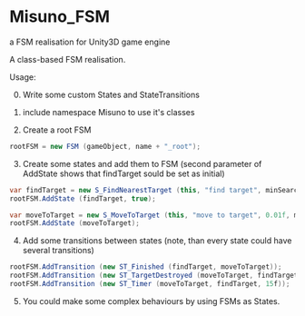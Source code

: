 # Misuno_FSM
a FSM realisation for Unity3D game engine

A class-based FSM realisation. 

Usage:

0) Write some custom States and StateTransitions

1) include namespace Misuno to use it's classes

2) Create a root FSM
```csharp
rootFSM = new FSM (gameObject, name + "_root");
```
3) Create some states and add them to FSM (second parameter of AddState shows that findTarget sould be set as initial)
```csharp
var findTarget = new S_FindNearestTarget (this, "find target", minSearchRadius);
rootFSM.AddState (findTarget, true);

var moveToTarget = new S_MoveToTarget (this, "move to target", 0.01f, moveSpeed, rotationSpeed);
rootFSM.AddState (moveToTarget);
```
4) Add some transitions between states (note, than every state could have several transitions)
```csharp
rootFSM.AddTransition (new ST_Finished (findTarget, moveToTarget));
rootFSM.AddTransition (new ST_TargetDestroyed (moveToTarget, findTarget, this));
rootFSM.AddTransition (new ST_Timer (moveToTarget, findTarget, 15f));
```
5) You could make some complex behaviours by using FSMs as States. 
